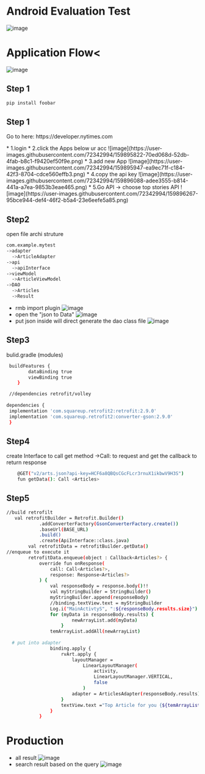 # Android Evaluation Test
![image](https://user-images.githubusercontent.com/72342994/159893815-0c9a5f78-cc71-4815-b9a5-ff71da3726a6.png)

# Application Flow<
![image](https://user-images.githubusercontent.com/72342994/159894064-7efad5a0-ccb8-4305-b464-c715559bf2a3.png)

## Step 1
```bash
pip install foobar
```
## Step 1
<p>Go to here: https://developer.nytimes.com</p>
* 1.login
* 2.click the Apps below ur acc
  ![image](https://user-images.githubusercontent.com/72342994/159895822-70ed068d-52db-4fab-b8c1-f9420ef50f9e.png)
* 3.add new App
  ![image](https://user-images.githubusercontent.com/72342994/159895947-ea9ec71f-c184-42f3-8704-cdce560effb3.png)
* 4.copy the api key
  ![image](https://user-images.githubusercontent.com/72342994/159896088-adee3555-b814-441a-a7ea-9853b3eae465.png)
* 5.Go API -> choose top stories API
  ![image](https://user-images.githubusercontent.com/72342994/159896267-95bce944-def4-46f2-b5a4-23e6eefe5a85.png)

## Step2
open file archi struture

```bash
com.example.mytest
->adapter
  ->ArticleAdapter
->api
  ->apiInterface
->viewModel
  ->ArticleViewModel
->DAO
  ->Articles
  ->Result
```
- rmb import plugin
  ![image](https://user-images.githubusercontent.com/72342994/159897512-e80fb659-9095-4f4b-b0f9-bc1114f79d2a.png)
- open the "json to Data"
  ![image](https://user-images.githubusercontent.com/72342994/159897585-10a40f23-1db3-4d69-ba38-c9581e6aba9a.png)
- put json inside will direct generate the dao class file
  ![image](https://user-images.githubusercontent.com/72342994/159897614-22ef8117-52e7-416f-bbcb-927112c20e26.png)


## Step3
bulid.gradle (modules)
```bash
 buildFeatures {
        dataBinding true
        viewBinding true
    }

 //dependencies retrofit/volley
 
dependencies {
 implementation 'com.squareup.retrofit2:retrofit:2.9.0'
 implementation 'com.squareup.retrofit2:converter-gson:2.9.0'
 }
```

## Step4
create Interface to call get method
->Call: to request and get the callback to return response
```bash
    @GET("v2/arts.json?api-key=HCF6a8QBQsCGcFLcr3rnuX1ikbwV9H3S")
    fun getData(): Call <Articles>
```

## Step5
```bash
//build retrofilt
   val retrofitBuilder = Retrofit.Builder()
            .addConverterFactory(GsonConverterFactory.create())
            .baseUrl(BASE_URL)
            .build()
            .create(ApiInterface::class.java)
        val retrofitData = retrofitBuilder.getData()
//enqueue to execute it 
        retrofitData.enqueue(object : Callback<Articles?> {
            override fun onResponse(
                call: Call<Articles?>,
                response: Response<Articles?>
            ) {
                val responseBody = response.body()!!
                val myStringBuilder = StringBuilder()
                myStringBuilder.append(responseBody)
                //binding.textView.text = myStringBuilder
                Log.i("MainActivtyS", ":${responseBody.results.size}")
                for (myData in responseBody.results) {
                        newArrayList.add(myData)
                    }
                temArrayList.addAll(newArrayList)
                
  # put into adapter
                binding.apply {
                    rvArt.apply {
                        layoutManager =
                            LinearLayoutManager(
                                activity,
                                LinearLayoutManager.VERTICAL,
                                false
                            )
                        adapter = ArticlesAdapter(responseBody.results)
                    }
                    textView.text ="Top Article for you {${temArrayList.size}}"
                }
            }
```


# Production
- all result
  ![image](https://user-images.githubusercontent.com/72342994/159898016-2f07abd9-3708-4982-98cb-c60eca6e0299.png)
- search result based on the query
 ![image](https://user-images.githubusercontent.com/72342994/159898124-bf48e4f2-5cda-429e-bfae-94e22ffd4a14.png)


